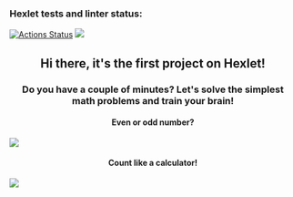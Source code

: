### Hexlet tests and linter status:
[![Actions Status](https://github.com/iggri1967/java-project-61/workflows/hexlet-check/badge.svg)](https://github.com/iggri1967/java-project-61/actions)
<a href="https://codeclimate.com/github/iggri1967/java-project-61/maintainability"><img src="https://api.codeclimate.com/v1/badges/cd73e7d217e9d3c56729/maintainability" /></a>
<h2 align="center">Hi there, it's the first project on Hexlet! </h2>
 <h3 align="center">Do you have a couple of minutes? Let's solve the simplest math problems and train your brain!</h3> 
 <h4 align="center">Even or odd number?</h4>
<a href="https://asciinema.org/a/ock9mNSgwOWe13aNh5LPyihmA" target="_blank"><img src="https://asciinema.org/a/ock9mNSgwOWe13aNh5LPyihmA.svg" /></a>
 <h4 align="center">Count like a calculator!</h4>
 <a href="https://asciinema.org/a/qnHln80i1MWjHJnWlUYPpjaJz" target="_blank"><img src="https://asciinema.org/a/qnHln80i1MWjHJnWlUYPpjaJz.svg" /></a>
 
